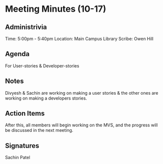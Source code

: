 # Meeting Minutes (10-17)

## Administrivia
Time: 5:00pm - 5:40pm
Location: Main Campus Library
Scribe: Owen Hill

## Agenda
For User-stories & Developer-stories

## Notes
Divyesh & Sachin are working on making a user stories & the other ones are working on making a developers stories. 

## Action Items
After this, all members will begin working on the MVS, and the progress will be discussed in the next meeting.

## Signatures
Sachin Patel 

